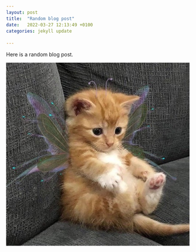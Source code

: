 ```yaml
---
layout: post
title:  "Random blog post"
date:   2022-03-27 12:13:49 +0100
categories: jekyll update

---
```


Here is a random blog post.

![](/photos/kitty.jpg)